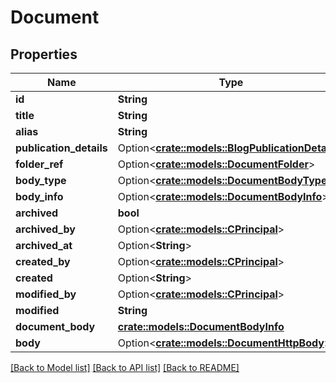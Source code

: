 # Document

## Properties

Name | Type | Description | Notes
------------ | ------------- | ------------- | -------------
**id** | **String** |  | 
**title** | **String** |  | 
**alias** | **String** |  | 
**publication_details** | Option<[**crate::models::BlogPublicationDetails**](BlogPublicationDetails.md)> |  | [optional]
**folder_ref** | Option<[**crate::models::DocumentFolder**](DocumentFolder.md)> |  | [optional]
**body_type** | Option<[**crate::models::DocumentBodyType**](DocumentBodyType.md)> |  | [optional]
**body_info** | Option<[**crate::models::DocumentBodyInfo**](DocumentBodyInfo.md)> |  | [optional]
**archived** | **bool** |  | 
**archived_by** | Option<[**crate::models::CPrincipal**](CPrincipal.md)> |  | [optional]
**archived_at** | Option<**String**> |  | [optional]
**created_by** | Option<[**crate::models::CPrincipal**](CPrincipal.md)> |  | [optional]
**created** | Option<**String**> |  | [optional]
**modified_by** | Option<[**crate::models::CPrincipal**](CPrincipal.md)> |  | [optional]
**modified** | **String** |  | 
**document_body** | [**crate::models::DocumentBodyInfo**](DocumentBodyInfo.md) |  | 
**body** | Option<[**crate::models::DocumentHttpBody**](DocumentHttpBody.md)> |  | [optional]

[[Back to Model list]](../README.md#documentation-for-models) [[Back to API list]](../README.md#documentation-for-api-endpoints) [[Back to README]](../README.md)


